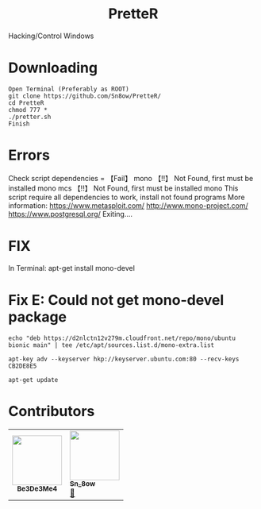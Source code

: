 # <h1 align="center">PretteR</h1>
Hacking/Control Windows


# Downloading
```
Open Terminal (Preferably as ROOT)
git clone https://github.com/Sn8ow/PretteR/
cd PretteR
chmod 777 * 
./pretter.sh 
Finish
```


# Errors
 Check script dependencies =  【Fail】
 mono          【!!】 Not Found, first must be installed mono 
 mcs           【!!】 Not Found, first must be installed mono
 This script require all dependencies to work, install not found programs
 More information:
 https://www.metasploit.com/
 http://www.mono-project.com/
 https://www.postgresql.org/
 Exiting....
 
 # FIX
 In Terminal: apt-get install mono-devel 
 # Fix E: Could not get mono-devel package
```
echo "deb https://d2nlctn12v279m.cloudfront.net/repo/mono/ubuntu bionic main" | tee /etc/apt/sources.list.d/mono-extra.list  

apt-key adv --keyserver hkp://keyserver.ubuntu.com:80 --recv-keys CB2DE8E5

apt-get update
```

# Contributors
<table>
  <tr>
    <td align="center"><a href="https://github.com/Be3De3Me4"><img src="https://avatars.githubusercontent.com/u/81803305?v=4" width="100px;" alt=""/><br /><sub><b>Be3De3Me4</b></sub></a><br /><a href="#question-kentcdodds" </a> <a href="https://github.com/Sn8ow/YouTubeBotter/graphs/contributors" </a> 
      <td align="center<tr>
    <td align="center"><a href="https://github.com/Sn8ow"><img src="https://avatars.githubusercontent.com/u/80784394?v=4" width="100px;" alt=""/><br /><sub><b>Sn_8ow</b></sub></a><br /><a <a href="https://discord.gg/TR5XDAAef5" title="Discord">🤖</a> </a> <a href="https://github.com/Sn8ow/YouTubeBotter/graphs/contributors" </a> 
